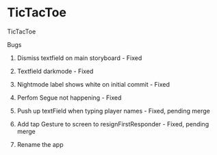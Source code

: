 # TicTacToe
TicTacToe

Bugs
1. Dismiss textfield on main storyboard - Fixed
2. Textfield darkmode - Fixed
3. Nightmode label shows white on initial commit - Fixed
4. Perfom Segue not happening - Fixed

5. Push up textField when typing player names - Fixed, pending merge
6. Add tap Gesture to screen to resignFirstResponder - Fixed, pending merge
7. Rename the app
